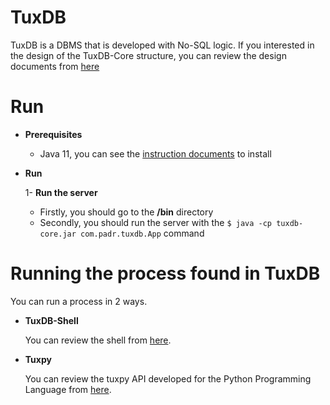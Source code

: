 ﻿# TuxDB

TuxDB is a DBMS that is developed with No-SQL logic. If you interested in the design of the TuxDB-Core structure, you can review the design documents from [here](https://github.com/burakpadr/tuxdb/blob/main/docs/design/tuxdb-design.md)

# Run
  
 - **Prerequisites**
 
	 - Java 11,  you can see the [instruction documents](https://docs.oracle.com/en/java/javase/11/install/overview-jdk-installation.html#GUID-8677A77F-231A-40F7-98B9-1FD0B48C346A) to install

 - **Run**

	 1- **Run the server**

	- Firstly, you should go to the **/bin** directory
	- Secondly, you should run the server with the
			`$ java -cp tuxdb-core.jar com.padr.tuxdb.App` command

# Running the process found in TuxDB

You can run a process in 2 ways.

- **TuxDB-Shell** 

	You can review the shell from [here](https://github.com/burakpadr/tuxdb-shell).
	
- **Tuxpy**

	You can review the tuxpy API developed for the Python Programming Language from [here](https://github.com/burakpadr/tuxpy).

	
	
	
	  

